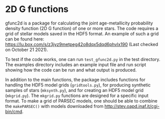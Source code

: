 # 2D G functions

gfunc2d is a package for calculating the joint age-metallicity probability density function (2D G function) of one or more stars. The code requires a grid of stellar models saved in the HDF5 format. An example of such a grid can be found here: https://lu.box.com/s/z3jyz9metpeg42o8dqx5dqd6phvlx190 (Last checked on October 21 2021).

To test if the code works, one can run `test_gfunc2d.py` in the test directory. The examples directory includes an example input file and run script showing how the code can be run and what output is produced.

In addition to the main functions, the package includes functions for handling the HDF5 model grids (`gridtools.py`), for producing synthetic samples of stars (`mksynth.py`), and for creating an HDF5 model grid (`mkgrid.py`). The `mkgrid.py` functions are designed for a specific input format. To make a grid of PARSEC models, one should be able to combine the `makePARSEC()` with models downloaded from http://stev.oapd.inaf.it/cgi-bin/cmd.
